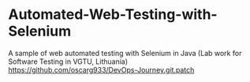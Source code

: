 # Automated-Web-Testing-with-Selenium
A sample of web automated testing with Selenium in Java (Lab work for Software Testing in VGTU, Lithuania)
https://github.com/oscarg933/DevOps-Journey.git.patch
